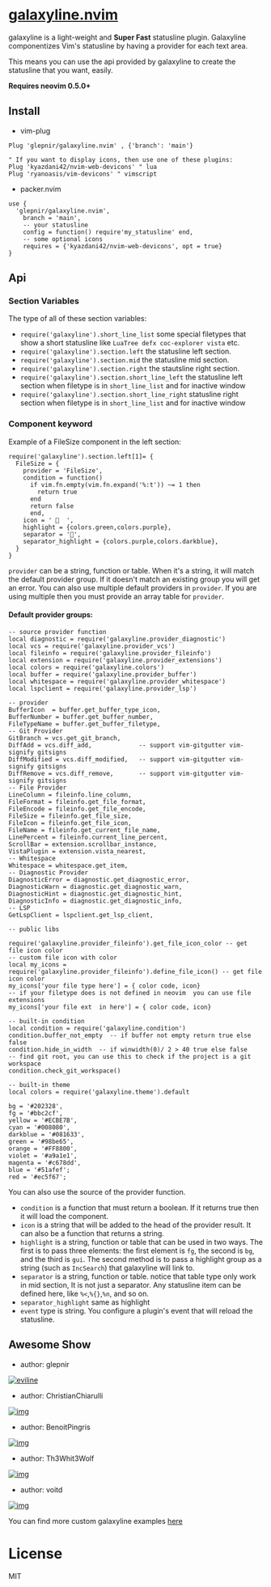 # [galaxyline.nvim](https://github.com/glepnir/galaxyline.nvim)

galaxyline is a light-weight and **Super Fast** statusline plugin. Galaxyline componentizes Vim's statusline by having a provider for each text area.

This means you can use the api provided by galaxyline to create the statusline that you want, easily.

**Requires neovim 0.5.0+**

## Install

- vim-plug

```
Plug 'glepnir/galaxyline.nvim' , {'branch': 'main'}

" If you want to display icons, then use one of these plugins:
Plug 'kyazdani42/nvim-web-devicons' " lua
Plug 'ryanoasis/vim-devicons' " vimscript
```

- packer.nvim

```
use {
  'glepnir/galaxyline.nvim',
    branch = 'main',
    -- your statusline
    config = function() require'my_statusline' end,
    -- some optional icons
    requires = {'kyazdani42/nvim-web-devicons', opt = true}
}
```

## Api

### Section Variables

The type of all of these section variables:

- `require('galaxyline').short_line_list` some special filetypes that show a short statusline like `LuaTree defx coc-explorer vista` etc.
- `require('galaxyline').section.left` the statusline left section.
- `require('galaxyline').section.mid` the statusline mid section.
- `require('galaxyline').section.right` the stautsline right section.
- `require('galaxyline').section.short_line_left` the statusline left section when filetype is in `short_line_list` and for inactive window
- `require('galaxyline').section.short_line_right` statusline right section when filetype is in `short_line_list` and for inactive window

### Component keyword

Example of a FileSize component in the left section:

```
require('galaxyline').section.left[1]= {
  FileSize = {
    provider = 'FileSize',
    condition = function()
      if vim.fn.empty(vim.fn.expand('%:t')) ~= 1 then
        return true
      end
      return false
      end,
    icon = '   ',
    highlight = {colors.green,colors.purple},
    separator = '',
    separator_highlight = {colors.purple,colors.darkblue},
  }
}
```

`provider` can be a string, function or table. When it's a string, it will match the default provider group. If it doesn't match an existing group you will get an error. You can also use multiple default providers in `provider`. If you are using multiple then you must provide an array table for `provider`.

#### Default provider groups:

```
-- source provider function
local diagnostic = require('galaxyline.provider_diagnostic')
local vcs = require('galaxyline.provider_vcs')
local fileinfo = require('galaxyline.provider_fileinfo')
local extension = require('galaxyline.provider_extensions')
local colors = require('galaxyline.colors')
local buffer = require('galaxyline.provider_buffer')
local whitespace = require('galaxyline.provider_whitespace')
local lspclient = require('galaxyline.provider_lsp')

-- provider 
BufferIcon  = buffer.get_buffer_type_icon,
BufferNumber = buffer.get_buffer_number,
FileTypeName = buffer.get_buffer_filetype,
-- Git Provider
GitBranch = vcs.get_git_branch,
DiffAdd = vcs.diff_add,             -- support vim-gitgutter vim-signify gitsigns
DiffModified = vcs.diff_modified,   -- support vim-gitgutter vim-signify gitsigns
DiffRemove = vcs.diff_remove,       -- support vim-gitgutter vim-signify gitsigns
-- File Provider
LineColumn = fileinfo.line_column,
FileFormat = fileinfo.get_file_format,
FileEncode = fileinfo.get_file_encode,
FileSize = fileinfo.get_file_size,
FileIcon = fileinfo.get_file_icon,
FileName = fileinfo.get_current_file_name,
LinePercent = fileinfo.current_line_percent,
ScrollBar = extension.scrollbar_instance,
VistaPlugin = extension.vista_nearest,
-- Whitespace
Whitespace = whitespace.get_item,
-- Diagnostic Provider
DiagnosticError = diagnostic.get_diagnostic_error,
DiagnosticWarn = diagnostic.get_diagnostic_warn,
DiagnosticHint = diagnostic.get_diagnostic_hint,
DiagnosticInfo = diagnostic.get_diagnostic_info,
-- LSP
GetLspClient = lspclient.get_lsp_client,

-- public libs

require('galaxyline.provider_fileinfo').get_file_icon_color -- get file icon color
-- custom file icon with color
local my_icons = require('galaxyline.provider_fileinfo').define_file_icon() -- get file icon color
my_icons['your file type here'] = { color code, icon}
-- if your filetype does is not defined in neovim  you can use file extensions
my_icons['your file ext  in here'] = { color code, icon}

-- built-in condition
local condition = require('galaxyline.condition')
condition.buffer_not_empty  -- if buffer not empty return true else false
condition.hide_in_width  -- if winwidth(0)/ 2 > 40 true else false
-- find git root, you can use this to check if the project is a git workspace
condition.check_git_workspace() 

-- built-in theme
local colors = require('galaxyline.theme').default

bg = '#202328',
fg = '#bbc2cf',
yellow = '#ECBE7B',
cyan = '#008080',
darkblue = '#081633',
green = '#98be65',
orange = '#FF8800',
violet = '#a9a1e1',
magenta = '#c678dd',
blue = '#51afef';
red = '#ec5f67';
```

You can also use the source of the provider function.

- `condition` is a function that must return a boolean. If it returns true then it will load the component.
- `icon` is a string that will be added to the head of the provider result. It can also be a function that returns a string.
- `highlight` is a string, function or table that can be used in two ways. The first is to pass three elements: the first element is `fg`, the second is `bg`, and the third is `gui`. The second method is to pass a highlight group as a string (such as `IncSearch`) that galaxyline will link to.
- `separator` is a string, function or table. notice that table type only work in mid section, It is not just a separator. Any statusline item can be defined here, like `%<`,`%{}`,`%n`, and so on.
- `separator_highlight` same as highlight
- `event` type is string. You configure a plugin's event that will reload the statusline.

## Awesome Show

- author: glepnir

[![eviline](galaxyline.nvim-imgs/110282770-05d0b100-801a-11eb-91b1-e30eacec9a1c.png)](https://user-images.githubusercontent.com/41671631/110282770-05d0b100-801a-11eb-91b1-e30eacec9a1c.png)

- author: ChristianChiarulli

[![img](galaxyline.nvim-imgs/97791654-2b9d0380-1bab-11eb-8133-d8160d3f72cd.png)](https://user-images.githubusercontent.com/29136904/97791654-2b9d0380-1bab-11eb-8133-d8160d3f72cd.png)

- author: BenoitPingris

[![img](galaxyline.nvim-imgs/98808605-b3d99f00-241c-11eb-81dc-0caa852fe478.png)](https://user-images.githubusercontent.com/29386109/98808605-b3d99f00-241c-11eb-81dc-0caa852fe478.png)

- author: Th3Whit3Wolf

[![img](galaxyline.nvim-imgs/101280897-c51b8e80-37c3-11eb-8bc3-be52fb4b6465.png)](https://user-images.githubusercontent.com/48275422/101280897-c51b8e80-37c3-11eb-8bc3-be52fb4b6465.png)

- author: voitd

[![img](galaxyline.nvim-imgs/103373409-8d131d00-4add-11eb-8dfc-40a37422f430.png)](https://user-images.githubusercontent.com/60138143/103373409-8d131d00-4add-11eb-8dfc-40a37422f430.png)

You can find more custom galaxyline examples [here](https://github.com/glepnir/galaxyline.nvim/issues/12)

# License

MIT